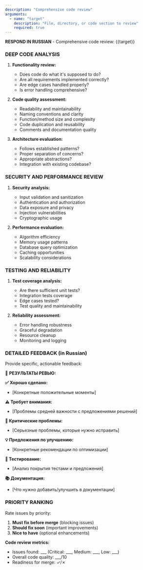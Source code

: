```yaml
---
description: "Comprehensive code review"
arguments:
  - name: "target"
    description: "File, directory, or code section to review"
    required: true
---
```


**RESPOND IN RUSSIAN** - Comprehensive code review: {{target}}

### DEEP CODE ANALYSIS
1. **Functionality review:**
   - Does code do what it's supposed to do?
   - Are all requirements implemented correctly?
   - Are edge cases handled properly?
   - Is error handling comprehensive?

2. **Code quality assessment:**
   - Readability and maintainability
   - Naming conventions and clarity
   - Function/method size and complexity
   - Code duplication and reusability
   - Comments and documentation quality

3. **Architecture evaluation:**
   - Follows established patterns?
   - Proper separation of concerns?
   - Appropriate abstractions?
   - Integration with existing codebase?

### SECURITY AND PERFORMANCE REVIEW
1. **Security analysis:**
   - Input validation and sanitization
   - Authentication and authorization
   - Data exposure and privacy
   - Injection vulnerabilities
   - Cryptographic usage

2. **Performance evaluation:**
   - Algorithm efficiency
   - Memory usage patterns
   - Database query optimization
   - Caching opportunities
   - Scalability considerations

### TESTING AND RELIABILITY
1. **Test coverage analysis:**
   - Are there sufficient unit tests?
   - Integration tests coverage
   - Edge cases tested?
   - Test quality and maintainability

2. **Reliability assessment:**
   - Error handling robustness
   - Graceful degradation
   - Resource cleanup
   - Monitoring and logging

### DETAILED FEEDBACK (in Russian)
Provide specific, actionable feedback:

📝 **РЕЗУЛЬТАТЫ РЕВЬЮ:**

**✅ Хорошо сделано:**
- [Конкретные положительные моменты]

**⚠️ Требует внимания:**
- [Проблемы средней важности с предложениями решений]

**🔴 Критические проблемы:**
- [Серьезные проблемы, которые нужно исправить]

**💡 Предложения по улучшению:**
- [Конкретные рекомендации по оптимизации]

**🧪 Тестирование:**
- [Анализ покрытия тестами и предложения]

**📚 Документация:**
- [Что нужно добавить/улучшить в документации]

### PRIORITY RANKING
Rate issues by priority:
1. **Must fix before merge** (blocking issues)
2. **Should fix soon** (important improvements)
3. **Nice to have** (optional enhancements)

**Code review metrics:**
- Issues found: ___ (Critical: ___, Medium: ___, Low: ___)
- Overall code quality: ___/10
- Readiness for merge: ✓/✗